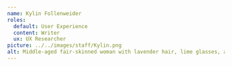 ```yaml
---
name: Kylin Follenweider
roles:
  default: User Experience
  content: Writer
  ux: UX Researcher
picture: ../../images/staff/Kylin.png
alt: Middle-aged fair-skinned woman with lavender hair, lime glasses, and teal lipstick. Wearing a cheerful smile and skeleton sweater. Waving.
---
```

